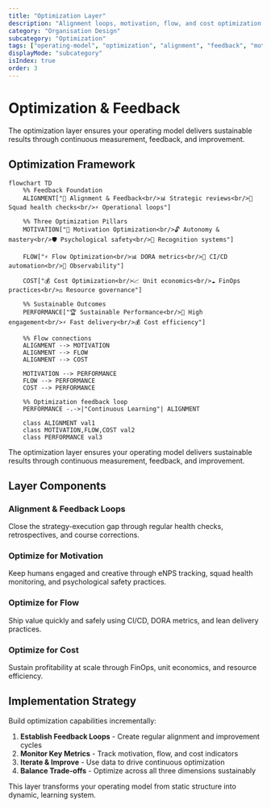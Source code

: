 ```yaml
---
title: "Optimization Layer"
description: "Alignment loops, motivation, flow, and cost optimization for sustainable performance"
category: "Organisation Design"
subcategory: "Optimization"
tags: ["operating-model", "optimization", "alignment", "feedback", "motivation", "flow", "cost", "dora-metrics"]
displayMode: "subcategory"
isIndex: true
order: 3
---
```


# Optimization & Feedback

The optimization layer ensures your operating model delivers sustainable results through continuous measurement, feedback, and improvement.

## Optimization Framework

```mermaid
flowchart TD
    %% Feedback Foundation
    ALIGNMENT["🎯 Alignment & Feedback<br/>📊 Strategic reviews<br/>💪 Squad health checks<br/>⚡ Operational loops"]
    
    %% Three Optimization Pillars
    MOTIVATION["🚀 Motivation Optimization<br/>🔓 Autonomy & mastery<br/>🛡️ Psychological safety<br/>🌟 Recognition systems"]
    
    FLOW["⚡ Flow Optimization<br/>📊 DORA metrics<br/>🤖 CI/CD automation<br/>👀 Observability"]
    
    COST["💰 Cost Optimization<br/>📈 Unit economics<br/>☁️ FinOps practices<br/>⚖️ Resource governance"]
    
    %% Sustainable Outcomes
    PERFORMANCE["🏆 Sustainable Performance<br/>💪 High engagement<br/>⚡ Fast delivery<br/>💰 Cost efficiency"]
    
    %% Flow connections
    ALIGNMENT --> MOTIVATION
    ALIGNMENT --> FLOW
    ALIGNMENT --> COST
    
    MOTIVATION --> PERFORMANCE
    FLOW --> PERFORMANCE
    COST --> PERFORMANCE
    
    %% Optimization feedback loop
    PERFORMANCE -.->|"Continuous Learning"| ALIGNMENT
    
    class ALIGNMENT val1
    class MOTIVATION,FLOW,COST val2
    class PERFORMANCE val3
```

The optimization layer ensures your operating model delivers sustainable results through continuous measurement, feedback, and improvement.

## Layer Components

### Alignment & Feedback Loops
Close the strategy-execution gap through regular health checks, retrospectives, and course corrections.

### Optimize for Motivation
Keep humans engaged and creative through eNPS tracking, squad health monitoring, and psychological safety practices.

### Optimize for Flow
Ship value quickly and safely using CI/CD, DORA metrics, and lean delivery practices.

### Optimize for Cost
Sustain profitability at scale through FinOps, unit economics, and resource efficiency.

## Implementation Strategy

Build optimization capabilities incrementally:

1. **Establish Feedback Loops** - Create regular alignment and improvement cycles
2. **Monitor Key Metrics** - Track motivation, flow, and cost indicators
3. **Iterate & Improve** - Use data to drive continuous optimization
4. **Balance Trade-offs** - Optimize across all three dimensions sustainably

This layer transforms your operating model from static structure into dynamic, learning system.
